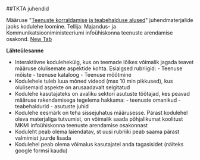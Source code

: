 ##TKTA juhendid

Määruse "[Teenuste korraldamise ja teabehalduse alused](https://eelnoud.valitsus.ee/main/mount/docList/dcaf70ef-c6aa-4cc2-9140-6094aee0970c)" juhendmaterjalide jaoks kodulehe loomine. Tellija: Majandus- ja Kommunikatsiooniministeeriumi infoühiskonna teenuste arendamise osakond. <a target="_blank" href="https://eelnoud.valitsus.ee/main/mount/docList/dcaf70ef-c6aa-4cc2-9140-6094aee0970c">New Tab</a>

__Lähteülesanne__

- Interaktiivne kodulehekülg, kus on teemade lõikes võimalik jagada teavet määruse olulisemate aspektide kohta. Esialgsed rubriigid:
	  - Teenuse mõiste
	  - teenuse kataloog
	  - Teenuse mõõtmine
- Kodulehele tuleb luua mõned videod (max 10 min pikkused), kus olulisemaid aspekte on arusaadavalt selgitatud
- Kodulehe kasutajateks on avaliku sektori asutuste töötajad, kes peavad määruse rakendamisega tegelema hakkama: 
	  - teenuste omanikud
	  - teabehaldurid
	  - asutuste juhid
- Kodulehe eesmärk on teha sissejuhatus määrusesse. Pärast kodulehel oleva materjaliga tutvumist, on võimalik saada põhjalikumat koolitust MKMi infoühiskonna teenuste arendamise osakonnast
- Koduleht peab olema laiendatav, st uusi rubriiki peab saama pärast valmimist juurde lisada
- Kodulehel peab olema võimalus kasutajatel anda tagasisidet (näiteks google formsi kaudu)
 
	

